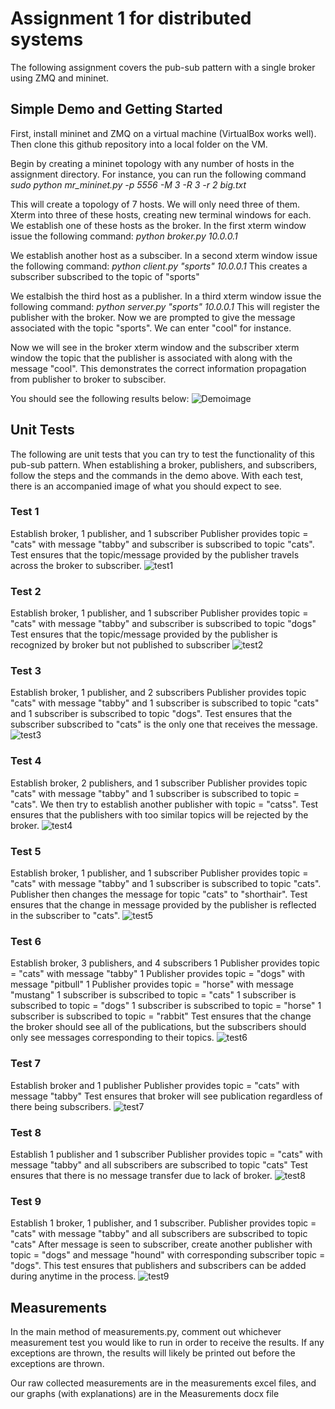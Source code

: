 # Assignment 1 for distributed systems
The following assignment covers the pub-sub pattern with a single broker using ZMQ and mininet.

## Simple Demo and Getting Started
First, install mininet and ZMQ on a virtual machine (VirtualBox works well).
Then clone this github repository into a local folder on the VM.

Begin by creating a mininet topology with any number of hosts in the assignment directory. 
For instance, you can run the following command 
*sudo python mr_mininet.py -p 5556 -M 3 -R 3 -r 2 big.txt*

This will create a topology of 7 hosts. We will only need three of them.
Xterm into three of these hosts, creating new terminal windows for each. 
We establish one of these hosts as the broker. In the first xterm window issue the following command:
*python broker.py 10.0.0.1* 

We establish another host as a subsciber. In a second xterm window issue the following command:
*python client.py "sports" 10.0.0.1*
This creates a subscriber subscribed to the topic of "sports"

We estalbish the third host as a publisher. In a third xterm window issue the following command:
*python server.py "sports" 10.0.0.1*
This will register the publisher with the broker. Now we are prompted to give the message associated with the topic "sports". We can enter "cool" for instance.

Now we will see in the broker xterm window and the subscriber xterm window the topic that the publisher is associated with along with the message "cool". This demonstrates the correct information propagation from publisher to broker to subsciber.

You should see the following results below:
![Demoimage](images/simpledemo.JPG)

## Unit Tests
The following are unit tests that you can try to test the functionality of this pub-sub pattern. When establishing a broker, publishers,
and subscribers, follow the steps and the commands in the demo above. With each test, there is an accompanied image of what you should
expect to see.

### Test 1
Establish broker, 1 publisher, and 1 subscriber
Publisher provides topic = "cats" with message "tabby" and subscriber is subscribed to topic "cats".
Test ensures that the topic/message provided by the publisher travels across the broker to subscriber.
![test1](images/test1.jpg)

### Test 2 
Establish broker, 1 publisher, and 1 subscriber
Publisher provides topic = "cats" with message "tabby" and subscriber is subscribed to topic "dogs"
Test ensures that the topic/message provided by the publisher is recognized by broker but not published to subscriber
![test2](images/test2.jpg)

### Test 3
Establish broker, 1 publisher, and 2 subscribers
Publisher provides topic "cats" with message "tabby" and 1 subscriber is subscribed to topic 
"cats" and 1 subscriber is subscribed to topic "dogs".
Test ensures that the subscriber subscribed to "cats" is the only one that receives the message.
![test3](images/test3.png)

### Test 4
Establish broker, 2 publishers, and 1 subscriber
Publisher provides topic "cats" with message "tabby"  and 1 subscriber is subscribed to topic = "cats".
We then try to establish another publisher with topic = "catss".
Test ensures that the publishers with too similar topics will be rejected by the broker.
![test4](images/test4.jpg)

### Test 5
Establish broker, 1 publisher, and 1 subscriber
Publisher provides topic = "cats" with message "tabby" and  1 subscriber is subscribed to topic "cats".
Publisher then changes the message for topic "cats" to "shorthair".
Test ensures that the change in message provided by the publisher is reflected in the subscriber to "cats".
![test5](images/test5.jpg)

### Test 6
Establish broker, 3 publishers, and 4 subscribers
1 Publisher provides topic = "cats" with message "tabby" 
1 Publisher provides topic = "dogs" with message "pitbull" 
1 Publisher provides topic = "horse" with message "mustang" 
1 subscriber is subscribed to topic = "cats"
1 subscriber is subscribed to topic = "dogs"
1 subscriber is subscribed to topic = "horse"
1 subscriber is subscribed to topic = "rabbit"
Test ensures that the change the broker should see all of the publications, but the subscribers should only see
messages corresponding to their topics.
![test6](images/test6.jpg)

### Test 7
Establish broker and 1 publisher
Publisher provides topic = "cats" with message "tabby" 
Test ensures that broker will see publication regardless of there being subscribers.
![test7](images/test7.jpg)

### Test 8
Establish 1 publisher and 1 subscriber
Publisher provides topic = "cats" with message "tabby" and all subscribers are subscribed to topic "cats"
Test ensures that there is no message transfer due to lack of broker.
![test8](images/test8.jpg)

### Test 9 
Establish 1 broker, 1 publisher, and 1 subscriber.
Publisher provides topic = "cats" with message "tabby" and all subscribers are subscribed to topic "cats"
After message is seen to subscriber, create another publisher with topic = "dogs" and message "hound" with corresponding
subscriber topic = "dogs".
This test ensures that publishers and subscribers can be added during anytime in the process.
![test9](images/test9.jpg)

## Measurements
In the main method of measurements.py, comment out whichever measurement test you would like to run in order to receive the results. If any exceptions are thrown, the results will likely be printed out before the exceptions are thrown.

Our raw collected measurements are in the measurements excel files, and our graphs (with explanations) are in the Measurements docx file
